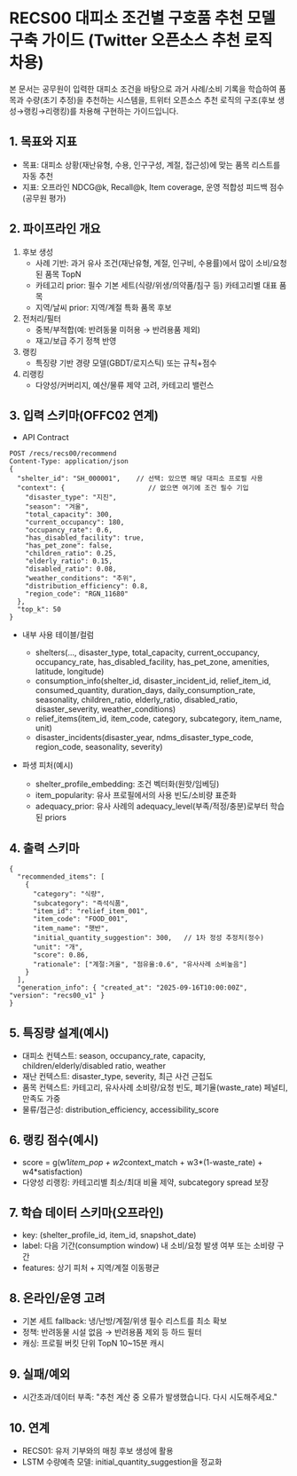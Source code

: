 # RECS00 대피소 조건별 구호품 추천 모델 구축 가이드 (Twitter 오픈소스 추천 로직 차용)

본 문서는 공무원이 입력한 대피소 조건을 바탕으로 과거 사례/소비 기록을 학습하여 품목과 수량(초기 추정)을 추천하는 시스템을, 트위터 오픈소스 추천 로직의 구조(후보 생성→랭킹→리랭킹)를 차용해 구현하는 가이드입니다.

## 1. 목표와 지표
- 목표: 대피소 상황(재난유형, 수용, 인구구성, 계절, 접근성)에 맞는 품목 리스트를 자동 추천
- 지표: 오프라인 NDCG@k, Recall@k, Item coverage, 운영 적합성 피드백 점수(공무원 평가)

## 2. 파이프라인 개요
1) 후보 생성
   - 사례 기반: 과거 유사 조건(재난유형, 계절, 인구비, 수용률)에서 많이 소비/요청된 품목 TopN
   - 카테고리 prior: 필수 기본 세트(식량/위생/의약품/침구 등) 카테고리별 대표 품목
   - 지역/날씨 prior: 지역/계절 특화 품목 후보
2) 전처리/필터
   - 중복/부적합(예: 반려동물 미허용 → 반려용품 제외)
   - 재고/보급 주기 정책 반영
3) 랭킹
   - 특징량 기반 경량 모델(GBDT/로지스틱) 또는 규칙+점수
4) 리랭킹
   - 다양성/커버리지, 예산/물류 제약 고려, 카테고리 밸런스

## 3. 입력 스키마(OFFC02 연계)
- API Contract
```
POST /recs/recs00/recommend
Content-Type: application/json
{
  "shelter_id": "SH_000001",    // 선택: 있으면 해당 대피소 프로필 사용
  "context": {                     // 없으면 여기에 조건 필수 기입
    "disaster_type": "지진",         
    "season": "겨울",                
    "total_capacity": 300,
    "current_occupancy": 180,
    "occupancy_rate": 0.6,
    "has_disabled_facility": true,
    "has_pet_zone": false,
    "children_ratio": 0.25,
    "elderly_ratio": 0.15,
    "disabled_ratio": 0.08,
    "weather_conditions": "추위",
    "distribution_efficiency": 0.8,
    "region_code": "RGN_11680"
  },
  "top_k": 50
}
```

- 내부 사용 테이블/컬럼
  - shelters(..., disaster_type, total_capacity, current_occupancy, occupancy_rate,
    has_disabled_facility, has_pet_zone, amenities, latitude, longitude)
  - consumption_info(shelter_id, disaster_incident_id, relief_item_id,
    consumed_quantity, duration_days, daily_consumption_rate, seasonality,
    children_ratio, elderly_ratio, disabled_ratio, disaster_severity, weather_conditions)
  - relief_items(item_id, item_code, category, subcategory, item_name, unit)
  - disaster_incidents(disaster_year, ndms_disaster_type_code, region_code, seasonality, severity)

- 파생 피처(예시)
  - shelter_profile_embedding: 조건 벡터화(원핫/임베딩)
  - item_popularity: 유사 프로필에서의 사용 빈도/소비량 표준화
  - adequacy_prior: 유사 사례의 adequacy_level(부족/적정/충분)로부터 학습된 priors

## 4. 출력 스키마
```
{
  "recommended_items": [
    {
      "category": "식량",
      "subcategory": "즉석식품",
      "item_id": "relief_item_001",
      "item_code": "FOOD_001",
      "item_name": "햇반",
      "initial_quantity_suggestion": 300,   // 1차 정성 추정치(정수)
      "unit": "개",
      "score": 0.86,
      "rationale": ["계절:겨울", "점유율:0.6", "유사사례 소비높음"]
    }
  ],
  "generation_info": { "created_at": "2025-09-16T10:00:00Z", "version": "recs00_v1" }
}
```

## 5. 특징량 설계(예시)
- 대피소 컨텍스트: season, occupancy_rate, capacity, children/elderly/disabled ratio, weather
- 재난 컨텍스트: disaster_type, severity, 최근 사건 근접도
- 품목 컨텍스트: 카테고리, 유사사례 소비량/요청 빈도, 폐기율(waste_rate) 페널티, 만족도 가중
- 물류/접근성: distribution_efficiency, accessibility_score

## 6. 랭킹 점수(예시)
- score = g(w1*item_pop + w2*context_match + w3*(1-waste_rate) + w4*satisfaction)
- 다양성 리랭킹: 카테고리별 최소/최대 비율 제약, subcategory spread 보장

## 7. 학습 데이터 스키마(오프라인)
- key: (shelter_profile_id, item_id, snapshot_date)
- label: 다음 기간(consumption window) 내 소비/요청 발생 여부 또는 소비량 구간
- features: 상기 피처 + 지역/계절 이동평균

## 8. 온라인/운영 고려
- 기본 세트 fallback: 냉/난방/계절/위생 필수 리스트를 최소 확보
- 정책: 반려동물 시설 없음 → 반려용품 제외 등 하드 필터
- 캐싱: 프로필 버킷 단위 TopN 10~15분 캐시

## 9. 실패/예외
- 시간초과/데이터 부족: "추천 계산 중 오류가 발생했습니다. 다시 시도해주세요."

## 10. 연계
- RECS01: 유저 기부와의 매칭 후보 생성에 활용
- LSTM 수량예측 모델: initial_quantity_suggestion을 정교화
